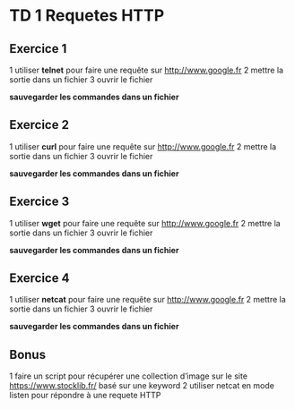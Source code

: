 # TD 1 Requetes HTTP

## Exercice 1

1 utiliser **telnet** pour faire une requête sur http://www.google.fr
2 mettre la sortie dans un fichier 
3 ouvrir le fichier

**sauvegarder les commandes dans un fichier**



## Exercice 2

1 utiliser **curl** pour faire une requête sur http://www.google.fr
2 mettre la sortie dans un fichier 
3 ouvrir le fichier

**sauvegarder les commandes dans un fichier**

## Exercice 3

1 utiliser **wget** pour faire une requête sur http://www.google.fr
2 mettre la sortie dans un fichier 
3 ouvrir le fichier

**sauvegarder les commandes dans un fichier**

## Exercice 4

1 utiliser **netcat** pour faire une requête sur http://www.google.fr
2 mettre la sortie dans un fichier 
3 ouvrir le fichier

**sauvegarder les commandes dans un fichier**

## Bonus

1 faire un script pour récupérer une collection d’image sur le site https://www.stocklib.fr/ basé sur une keyword
2 utiliser netcat en mode listen pour répondre à une requete HTTP 

